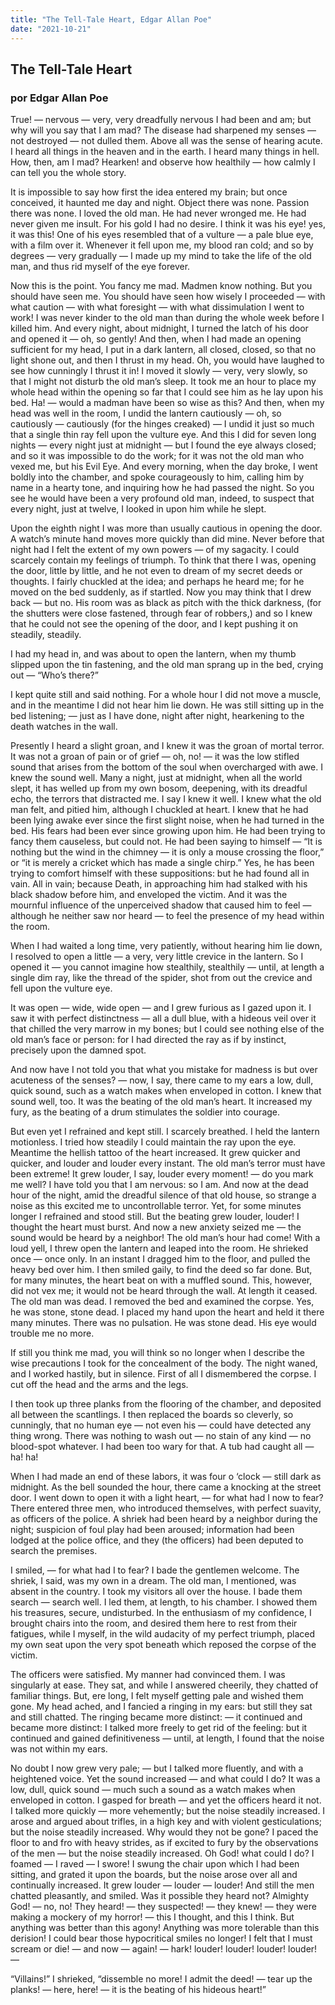 ```yaml
---
title: "The Tell-Tale Heart, Edgar Allan Poe"
date: "2021-10-21"
---
```


## The Tell-Tale Heart

### por Edgar Allan Poe

True! — nervous — very, very dreadfully nervous I had been and am; but why will you say that I am mad? The disease had sharpened my senses — not destroyed — not dulled them. Above all was the sense of hearing acute. I heard all things in the heaven and in the earth. I heard many things in hell. How, then, am I mad? Hearken! and observe how healthily — how calmly I can tell you the whole story.

It is impossible to say how first the idea entered my brain; but once conceived, it haunted me day and night. Object there was none. Passion there was none. I loved the old man. He had never wronged me. He had never given me insult. For his gold I had no desire. I think it was his eye! yes, it was this! One of his eyes resembled that of a vulture — a pale blue eye, with a film over it. Whenever it fell upon me, my blood ran cold; and so by degrees — very gradually — I made up my mind to take the life of the old man, and thus rid myself of the eye forever.

Now this is the point. You fancy me mad. Madmen know nothing. But you should have seen me. You should have seen how wisely I proceeded — with what caution — with what foresight — with what dissimulation I went to work! I was never kinder to the old man than during the whole week before I killed him. And every night, about midnight, I turned the latch of his door and opened it — oh, so gently! And then, when I had made an opening sufficient for my head, I put in a dark lantern, all closed, closed, so that no light shone out, and then I thrust in my head. Oh, you would have laughed to see how cunningly I thrust it in! I moved it slowly — very, very slowly, so that I might not disturb the old man’s sleep. It took me an hour to place my whole head within the opening so far that I could see him as he lay upon his bed. Ha! — would a madman have been so wise as this? And then, when my head was well in the room, I undid the lantern cautiously — oh, so cautiously — cautiously (for the hinges creaked) — I undid it just so much that a single thin ray fell upon the vulture eye. And this I did for seven long nights — every night just at midnight — but I found the eye always closed; and so it was impossible to do the work; for it was not the old man who vexed me, but his Evil Eye. And every morning, when the day broke, I went boldly into the chamber, and spoke courageously to him, calling him by name in a hearty tone, and inquiring how he had passed the night. So you see he would have been a very profound old man, indeed, to suspect that every night, just at twelve, I looked in upon him while he slept.

Upon the eighth night I was more than usually cautious in opening the door. A watch’s minute hand moves more quickly than did mine. Never before that night had I felt the extent of my own powers — of my sagacity. I could scarcely contain my feelings of triumph. To think that there I was, opening the door, little by little, and he not even to dream of my secret deeds or thoughts. I fairly chuckled at the idea; and perhaps he heard me; for he moved on the bed suddenly, as if startled. Now you may think that I drew back — but no. His room was as black as pitch with the thick darkness, (for the shutters were close fastened, through fear of robbers,) and so I knew that he could not see the opening of the door, and I kept pushing it on steadily, steadily.

I had my head in, and was about to open the lantern, when my thumb slipped upon the tin fastening, and the old man sprang up in the bed, crying out — “Who’s there?”

I kept quite still and said nothing. For a whole hour I did not move a muscle, and in the meantime I did not hear him lie down. He was still sitting up in the bed listening; — just as I have done, night after night, hearkening to the death watches in the wall.

Presently I heard a slight groan, and I knew it was the groan of mortal terror. It was not a groan of pain or of grief — oh, no! — it was the low stifled sound that arises from the bottom of the soul when overcharged with awe. I knew the sound well. Many a night, just at midnight, when all the world slept, it has welled up from my own bosom, deepening, with its dreadful echo, the terrors that distracted me. I say I knew it well. I knew what the old man felt, and pitied him, although I chuckled at heart. I knew that he had been lying awake ever since the first slight noise, when he had turned in the bed. His fears had been ever since growing upon him. He had been trying to fancy them causeless, but could not. He had been saying to himself — “It is nothing but the wind in the chimney — it is only a mouse crossing the floor,” or “it is merely a cricket which has made a single chirp.” Yes, he has been trying to comfort himself with these suppositions: but he had found all in vain. All in vain; because Death, in approaching him had stalked with his black shadow before him, and enveloped the victim. And it was the mournful influence of the unperceived shadow that caused him to feel — although he neither saw nor heard — to feel the presence of my head within the room.

When I had waited a long time, very patiently, without hearing him lie down, I resolved to open a little — a very, very little crevice in the lantern. So I opened it — you cannot imagine how stealthily, stealthily — until, at length a single dim ray, like the thread of the spider, shot from out the crevice and fell upon the vulture eye.

It was open — wide, wide open — and I grew furious as I gazed upon it. I saw it with perfect distinctness — all a dull blue, with a hideous veil over it that chilled the very marrow in my bones; but I could see nothing else of the old man’s face or person: for I had directed the ray as if by instinct, precisely upon the damned spot.

And now have I not told you that what you mistake for madness is but over acuteness of the senses? — now, I say, there came to my ears a low, dull, quick sound, such as a watch makes when enveloped in cotton. I knew that sound well, too. It was the beating of the old man’s heart. It increased my fury, as the beating of a drum stimulates the soldier into courage.

But even yet I refrained and kept still. I scarcely breathed. I held the lantern motionless. I tried how steadily I could maintain the ray upon the eye. Meantime the hellish tattoo of the heart increased. It grew quicker and quicker, and louder and louder every instant. The old man’s terror must have been extreme! It grew louder, I say, louder every moment! — do you mark me well? I have told you that I am nervous: so I am. And now at the dead hour of the night, amid the dreadful silence of that old house, so strange a noise as this excited me to uncontrollable terror. Yet, for some minutes longer I refrained and stood still. But the beating grew louder, louder! I thought the heart must burst. And now a new anxiety seized me — the sound would be heard by a neighbor! The old man’s hour had come! With a loud yell, I threw open the lantern and leaped into the room. He shrieked once — once only. In an instant I dragged him to the floor, and pulled the heavy bed over him. I then smiled gaily, to find the deed so far done. But, for many minutes, the heart beat on with a muffled sound. This, however, did not vex me; it would not be heard through the wall. At length it ceased. The old man was dead. I removed the bed and examined the corpse. Yes, he was stone, stone dead. I placed my hand upon the heart and held it there many minutes. There was no pulsation. He was stone dead. His eye would trouble me no more.

If still you think me mad, you will think so no longer when I describe the wise precautions I took for the concealment of the body. The night waned, and I worked hastily, but in silence. First of all I dismembered the corpse. I cut off the head and the arms and the legs.

I then took up three planks from the flooring of the chamber, and deposited all between the scantlings. I then replaced the boards so cleverly, so cunningly, that no human eye — not even his — could have detected any thing wrong. There was nothing to wash out — no stain of any kind — no blood-spot whatever. I had been too wary for that. A tub had caught all — ha! ha!

When I had made an end of these labors, it was four o ‘clock — still dark as midnight. As the bell sounded the hour, there came a knocking at the street door. I went down to open it with a light heart, — for what had I now to fear? There entered three men, who introduced themselves, with perfect suavity, as officers of the police. A shriek had been heard by a neighbor during the night; suspicion of foul play had been aroused; information had been lodged at the police office, and they (the officers) had been deputed to search the premises.

I smiled, — for what had I to fear? I bade the gentlemen welcome. The shriek, I said, was my own in a dream. The old man, I mentioned, was absent in the country. I took my visitors all over the house. I bade them search — search well. I led them, at length, to his chamber. I showed them his treasures, secure, undisturbed. In the enthusiasm of my confidence, I brought chairs into the room, and desired them here to rest from their fatigues, while I myself, in the wild audacity of my perfect triumph, placed my own seat upon the very spot beneath which reposed the corpse of the victim.

The officers were satisfied. My manner had convinced them. I was singularly at ease. They sat, and while I answered cheerily, they chatted of familiar things. But, ere long, I felt myself getting pale and wished them gone. My head ached, and I fancied a ringing in my ears: but still they sat and still chatted. The ringing became more distinct: — it continued and became more distinct: I talked more freely to get rid of the feeling: but it continued and gained definitiveness — until, at length, I found that the noise was not within my ears.

No doubt I now grew very pale; — but I talked more fluently, and with a heightened voice. Yet the sound increased — and what could I do? It was a low, dull, quick sound — much such a sound as a watch makes when enveloped in cotton. I gasped for breath — and yet the officers heard it not. I talked more quickly — more vehemently; but the noise steadily increased. I arose and argued about trifles, in a high key and with violent gesticulations; but the noise steadily increased. Why would they not be gone? I paced the floor to and fro with heavy strides, as if excited to fury by the observations of the men — but the noise steadily increased. Oh God! what could I do? I foamed — I raved — I swore! I swung the chair upon which I had been sitting, and grated it upon the boards, but the noise arose over all and continually increased. It grew louder — louder — louder! And still the men chatted pleasantly, and smiled. Was it possible they heard not? Almighty God! — no, no! They heard! — they suspected! — they knew! — they were making a mockery of my horror! — this I thought, and this I think. But anything was better than this agony! Anything was more tolerable than this derision! I could bear those hypocritical smiles no longer! I felt that I must scream or die! — and now — again! — hark! louder! louder! louder! louder! —

“Villains!” I shrieked, “dissemble no more! I admit the deed! — tear up the planks! — here, here! — it is the beating of his hideous heart!”